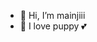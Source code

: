 - 🥭 Hi, I’m mainjiii
- 🐶 I love puppy 💕


<!---
pigi0420/pigi0420 is a ✨ special ✨ repository because its `README.md` (this file) appears on your GitHub profile.
You can click the Preview link to take a look at your changes.
--->
